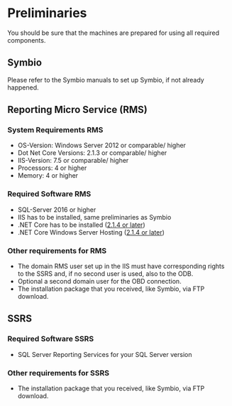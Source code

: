 # Preliminaries

You should be sure that the machines are prepared for using all required components.

## Symbio

Please refer to the Symbio manuals to set up Symbio, if not already happened.

## Reporting Micro Service (RMS)

### System Requirements RMS

- OS-Version: Windows Server 2012 or comparable/ higher
- Dot Net Core Versions: 2.1.3 or comparable/ higher
- IIS-Version: 7.5 or comparable/ higher
- Processors: 4 or higher
- Memory: 4 or higher

### Required Software RMS

- SQL-Server 2016 or higher
- IIS has to be installed, same preliminaries as Symbio
- .NET Core has to be installed ([2.1.4 or later](https://www.microsoft.com/net/download/dotnet-core/2.1))
- .NET Core Windows Server Hosting ([2.1.4 or later](https://www.microsoft.com/net/download/dotnet-core/2.1))

### Other requirements for RMS

- The domain RMS user set up in the IIS must have corresponding rights to the SSRS and, if no second user is used, also to the ODB.
- Optional a second domain user for the OBD connection.
- The installation package that you received, like Symbio, via FTP download.

## SSRS

### Required Software SSRS

- SQL Server Reporting Services for your SQL Server version

### Other requirements for SSRS

- The installation package that you received, like Symbio, via FTP download.